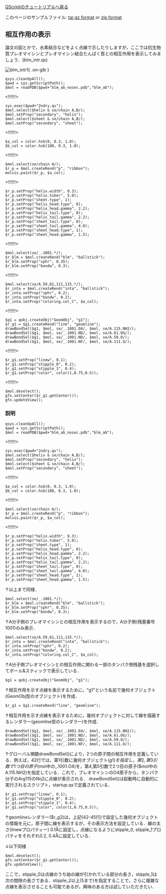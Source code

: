 [QScriptのチュートリアルへ戻る](../../../Documents/QScriptのチュートリアル/)

このページのサンプルファイル:
[tar.gz format](http://prdownloads.sourceforge.net/cuemol/qscript-tutorial-1.tar.gz?download) or
[zip format](http://prdownloads.sourceforge.net/cuemol/qscript-tutorial-1.zip?download)

## 相互作用の表示
論文の図とかで，水素結合などをよく点線で示したりしますが，ここでは抗生物質ブレオマイシンとブレオマイシン結合たんぱく質との相互作用を表示してみましょう．(blm_intr.qs)


![blm_intr1](../../../assets/images/Documents/QScriptのチュートリアル/Step4/blm_intr1.png){ .on-glb }


```
qsys.cleanUpAll();
$pwd = sys.getScriptPath();
$mol = readPDB($pwd+"blm_ab_nosec.pdb","blm_ab");
```
<!!!!!!>
```
sys.exec($pwd+"2ndry.qs");
$mol.select($helix & se/chain A,B/);
$mol.setProp("secondary", "helix");
$mol.select($sheet & se/chain A,B/);
$mol.setProp("secondary", "sheet");
```
<!!!!!!>
```
$a_col = color.hsb(0, 0.3, 1.0);
$b_col = color.hsb(180, 0.3, 1.0);
```
<!!!!!!>
```
$mol.select(se/chain A/);
$r_p = $mol.createRend("p", "ribbon");
molvis.paint($r_p, $a_col);
```
<!!!!!!>
```
$r_p.setProp("helix.width", 0.3);
$r_p.setProp("helix.tuber", 5.0);
$r_p.setProp("sheet.type", 1);
$r_p.setProp("helix_head.type", 0);
$r_p.setProp("helix_head.gamma", 2.2);
$r_p.setProp("helix_tail.type", 0);
$r_p.setProp("helix_tail.gamma", 2.2);
$r_p.setProp("sheet_tail.type", 0);
$r_p.setProp("sheet_tail.gamma", 4.0);
$r_p.setProp("sheet_head.type", 1);
$r_p.setProp("sheet_head.gamma", 1.5);
```
<!!!!!!>
```
$mol.select(se/_.1001.*/);
$r_blm = $mol.createRend("blm", "ballstick");
$r_blm.setProp("sphr", 0.35);
$r_blm.setProp("bondw", 0.3);
```
<!!!!!!>
```
$mol.select(se/A.59,61,111,115.*/);
$r_inta = $mol.createRend("inta", "ballstick");
$r_inta.setProp("sphr", 0.2);
$r_inta.setProp("bondw", 0.2);
$r_inta.setProp("coloring.col_C", $a_col);
```
<!!!!!!>
```
$g1 = qobj.createObj("GeomObj", "g1");
$r_g1 = $g1.createRend("line", "geomline");
drawBondSel($g1, $mol, se/_.1001.O4/, $mol, se/A.115.NH2/);
drawBondSel($g1, $mol, se/_.1001.ND/, $mol, se/A.61.OG/);
drawBondSel($g1, $mol, se/_.1001.ND/, $mol, se/A.59.O/);
drawBondSel($g1, $mol, se/_.1001.NF/, $mol, se/A.111.O/);
```
<!!!!!!>
```
$r_g1.setProp("linew", 0.1);
$r_g1.setProp("stipple_0", 0.2);
$r_g1.setProp("stipple_1", 0.4);
$r_g1.setProp("color", color(1,0.75,0.5));
```
<!!!!!!>
```
$mol.deselect();
gfx.setCenter($r_g1.getCenter());
gfx.updateView();
```

### 説明
```
qsys.cleanUpAll();
$pwd = sys.getScriptPath();
$mol = readPDB($pwd+"blm_ab_nosec.pdb","blm_ab");
```
<!!!!!!>
```
sys.exec($pwd+"2ndry.qs");
$mol.select($helix & se/chain A,B/);
$mol.setProp("secondary", "helix");
$mol.select($sheet & se/chain A,B/);
$mol.setProp("secondary", "sheet");
```
<!!!!!!>
```
$a_col = color.hsb(0, 0.3, 1.0);
$b_col = color.hsb(180, 0.3, 1.0);
```
<!!!!!!>
```
$mol.select(se/chain A/);
$r_p = $mol.createRend("p", "ribbon");
molvis.paint($r_p, $a_col);
```
<!!!!!!>
```
$r_p.setProp("helix.width", 0.3);
$r_p.setProp("helix.tuber", 5.0);
$r_p.setProp("sheet.type", 1);
$r_p.setProp("helix_head.type", 0);
$r_p.setProp("helix_head.gamma", 2.2);
$r_p.setProp("helix_tail.type", 0);
$r_p.setProp("helix_tail.gamma", 2.2);
$r_p.setProp("sheet_tail.type", 0);
$r_p.setProp("sheet_tail.gamma", 4.0);
$r_p.setProp("sheet_head.type", 1);
$r_p.setProp("sheet_head.gamma", 1.5);
```
↑以上まで同様．
```
$mol.select(se/_.1001.*/);
$r_blm = $mol.createRend("blm", "ballstick");
$r_blm.setProp("sphr", 0.35);
$r_blm.setProp("bondw", 0.3);
```
↑A分子側のブレオマイシンとの相互作用を表示するので，A分子側(残基番号1001)のみ表示．

```
$mol.select(se/A.59,61,111,115.*/);
$r_inta = $mol.createRend("inta", "ballstick");
$r_inta.setProp("sphr", 0.2);
$r_inta.setProp("bondw", 0.2);
$r_inta.setProp("coloring.col_C", $a_col);
```
↑A分子側ブレオマイシンとの相互作用に関わる一部のタンパク側残基を選択してボール&スティックで表示している． 

```
$g1 = qobj.createObj("GeomObj", "g1");
```
↑相互作用を示す点線を表示するために，"g1"という名前で幾何オブジェクト(GeomObj型のオブジェクト)を作成． 

```
$r_g1 = $g1.createRend("line", "geomline");
```
↑相互作用を示す点線を表示するために，幾何オブジェクトに対して線を描画するレンダラー(geomline型のレンダラー)を作成． 

```
drawBondSel($g1, $mol, se/_.1001.O4/, $mol, se/A.115.NH2/);
drawBondSel($g1, $mol, se/_.1001.ND/, $mol, se/A.61.OG/);
drawBondSel($g1, $mol, se/_.1001.ND/, $mol, se/A.59.O/);
drawBondSel($g1, $mol, se/_.1001.NF/, $mol, se/A.111.O/);
```
↑グローバル関数drawBondSel()により，2つの原子間の相互作用を定義している．例えば，42行では，第1引数に幾何オブジェクト($g1)を指定し，第2,第3引数で1つ目の原子($mol中の_.1001.O4)を，第4,第5引数で2つ目の原子($mol中のA.115.NH2)を指定している．これで，ブレオマイシンのO4原子から，タンパク分子のArg115のNη2に点線が表示される． drawBondSel()は起動時に自動的に実行されるスクリプト，startup.qsで定義されている． 

```
$r_g1.setProp("linew", 0.1);
$r_g1.setProp("stipple_0", 0.2);
$r_g1.setProp("stipple_1", 0.4);
$r_g1.setProp("color", color(1,0.75,0.5));
```
↑geomlineレンダラー($r_g2)は，上記(42-45行)で設定した幾何オブジェクトの情報を元に，原子間に線を表示するが，その表示方法を設定している．線の太さ(linewプロパティー) 0.1Åに設定し，点線になるようにstipple_0, stipple_1プロパティをそれぞれ0.2, 0.4Åに設定している．

↓以下同様
```
$mol.deselect();
gfx.setCenter($r_g1.getCenter());
gfx.updateView();
```


ここで，stipple_0は点線のうち始の線が引かれている部分の長さ，stipple_1は次の間隙の長さである．stipple_2以上(5まで)を指定することで，さらに複雑な点線を表示させることも可能であるが，興味のある方は試していただきたい．